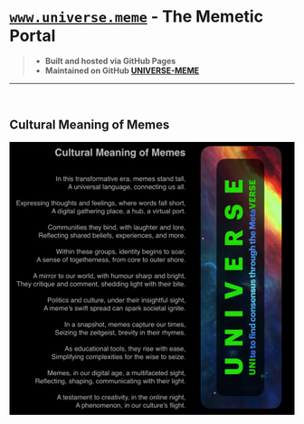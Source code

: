 # [`www.universe.meme`](http://www.universe.meme) - The Memetic Portal

> - **Built and hosted via GitHub Pages**
> - **Maintained on GitHub [UNIVERSE-MEME](https://github.com/universe-meme/universe.meme/blob/main/README.md)** 

---

<br>

##  Cultural Meaning of Memes

![Cultural Meaning of Memes](../media/memology.png)

